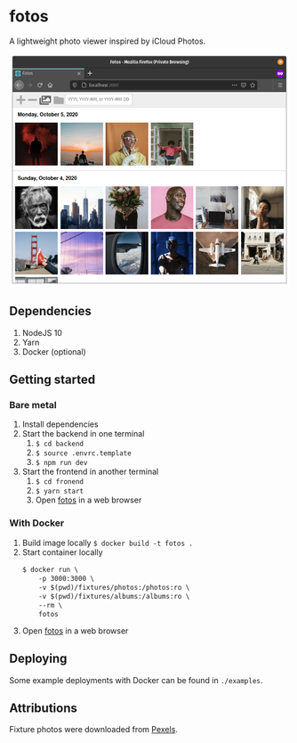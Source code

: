 # fotos

A lightweight photo viewer inspired by iCloud Photos.

![Screenshot of fotos showing photos by day](./docs/screenshots/photos.png)

## Dependencies

1.  NodeJS 10
1.  Yarn
1.  Docker (optional)

## Getting started

### Bare metal

1.  Install dependencies
1.  Start the backend in one terminal
    1.  `$ cd backend`
    1.  `$ source .envrc.template`
    1.  `$ npm run dev`
1.  Start the frontend in another terminal
    1.  `$ cd fronend`
    1.  `$ yarn start`
    1.  Open [fotos](http://localhost:3000) in a web browser

### With Docker

1.  Build image locally `$ docker build -t fotos .`
1.  Start container locally
    ```
    $ docker run \
        -p 3000:3000 \
        -v $(pwd)/fixtures/photos:/photos:ro \
        -v $(pwd)/fixtures/albums:/albums:ro \
        --rm \
        fotos
    ```
1.  Open [fotos](http://localhost:3000/) in a web browser

## Deploying

Some example deployments with Docker can be found in `./examples`.

## Attributions

Fixture photos were downloaded from [Pexels](https://www.pexels.com).
